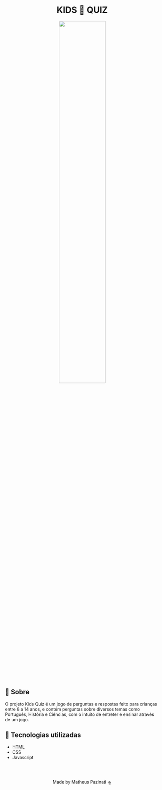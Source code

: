 # <h1 align="center">KIDS 💠 QUIZ</h1>
<p align="center">
<img align="center" src="https://media1.giphy.com/media/Y5VgMh36zzobpcy6Ff/giphy.gif?cid=790b76119717e931a18ffdb34fab56c2fbe5d0d8ab102eeb&rid=giphy.gif&ct=g" width="55%">
</p>
<h2>🧙‍ Sobre</h2>
<p>O projeto Kids Quiz é um jogo de perguntas e respostas feito para crianças entre 8 a 14 anos, e contém perguntas sobre diversos temas como Português, História e Ciências, com o intuito de entreter e ensinar através de um jogo. </p>
<h2>🚀 Tecnologias utilizadas</h2>
<ul>
  <li>HTML</li>
  <li>CSS</li>
  <li>Javascript</li>
  </ul>
  <br>
  <br>
  <p align="center">Made by Matheus Pazinati 🛸</p>
